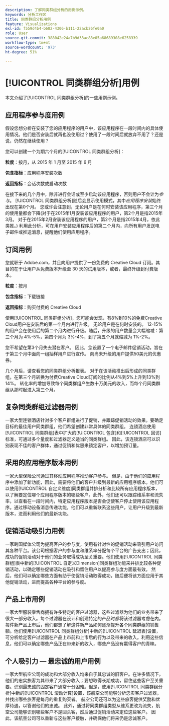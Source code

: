 ```yaml
---
description: 了解同类群组分析的用例示例。
keywords: 分析工作区
title: 同类群组分析用例
feature: Visualizations
exl-id: f559d4b4-b682-4306-b111-22acb26fe0a0
role: User
source-git-commit: 388042e24a7b9d33ac88e05a68689308e6258339
workflow-type: tm+mt
source-wordcount: '973'
ht-degree: 51%

---
```


# [!UICONTROL 同类群组分析]用例

本文介绍了[!UICONTROL 同类群组分析]的一些用例示例。

## 应用程序参与度用例

假设您想分析在安装了您的应用程序的用户中，该应用程序在一段时间内的具体使用情况。他们是否安装后就再也没使用过？使用了一段时间后就放弃不用了？还是说，仍然在继续使用？

您可以创建一个为期六个月的[!UICONTROL 同类群组分析]：

**粒度**：按月，从 2015 年 1 月至 2015 年 6 月

**包含指标**：应用程序安装次数

**返回指标**：会话次数或启动次数

在接下来的几个月中，除非进行会话或至少启动该应用程序，否则用户不会计为&#x200B;*参与*。 [!UICONTROL 同类群组分析]随后会显示使用模式，其中&#x200B;*应用程序安装*&#x200B;始终出现在第0个月。 您或许会注意到，无论用户是在何时安装该应用程序，第三个月的使用量都会下降(对于在2015年1月安装该应用程序的用户，第2个月是指2015年3月。 对于在2015年2月安装该应用程序的用户，第2个月是指2015年4月，依此类推。) 利用此分析，可在用户安装应用程序后的第二个月内，向所有用户发送电子邮件或推送消息，提醒他们使用应用程序。

## 订阅用例

您就职于 Adobe.com，并且向用户提供了一份免费的 Creative Cloud 订阅。其目的在于让用户从免费版本升级至 30 天的试用版本，或者，最终升级到付费版本。

**粒度**：按月

**包含指标**：下载链接

**返回指标**：购买付费的 Creative Cloud

使用[!UICONTROL 同类群组分析]，您可能会发现，有8%到10%的免费Creative Cloud用户在安装后的第一个月内进行升级。 无论用户是在何时安装的。 12-15% 的用户会在使用后的第二个月内进行升级。随后，升级的用户数量会大幅缩减：第三个月为 4%-5%，第四个月为 3%-4%，到了第五个月就缩减为 1%-2%。

您不希望在第3个月失去潜在客户。 因此，您设置了一个电子邮件促销活动，旨在于第三个月中面向一组抽样用户进行宣传。 向尚未升级的用户提供50美元的优惠券。

几个月后，请查看您的同类群组分析报表。 对于在该活动推出后形成的同类群组，在第三个月转换为付费Creative Cloud订阅的比例从4%到5%上升到13%到14%。 转化率的增加导致每个同类群组产生数十万美元的收入，而每个月同类群组从那时起进入第三个月。

## 复杂同类群组过滤器用例

一家大型连锁酒店针对多个客户群组进行了促销，并跟踪促销活动的效果。要确定目标的最佳用户同类群组，他们希望创建非常具体的同类群组。 连锁酒店使用[!UICONTROL 同类群组]表中扩大的[!UICONTROL 包含]和[!UICONTROL 回访]标准，可通过多个量度和过滤器定义适当的同类群组。 因此，该连锁酒店可以识别表现不佳的客户群体，通过促销和优惠来锁定客户，以增加预订量。

## 采用的应用程序版本用例

一家大型保险公司通过其移动应用程序推动客户参与。 但是，由于他们的应用程序中添加了新功能，因此，需要将他们的客户升级到最新的应用程序版本。他们可以使用[!UICONTROL 自定义维度]同类群组并排分析和比较所有应用程序版本，以了解要定位哪个应用程序版本的哪些客户。此外，他们还可以跟踪维系率和流失率，以查看在一段时间内，特定应用程序版本是否会促使客户停止使用该应用程序。通过移动设备消息传递功能，他们可以重新联系这些用户，让用户升级到最新版本，进而利用他们的最新功能。

## 促销活动吸引力用例

一家跨国媒体公司为提高客户的参与度，使用有针对性的促销活动来吸引用户访问其各种平台。该公司根据客户的参与度和维系率分配每个平台的广告支出；因此，成功的促销活动对于他们的业务取得成功至关重要。他们使用[!UICONTROL 同类群组]表中新的[!UICONTROL 自定义Dimension]同类群组功能来并排比较各种促销活动，以确定哪些促销活动在吸引和留住用户以提高参与度方面最有效。 然后，他们可以确定哪些方面有助于使促销活动取得成功，随后便将该方面应用于其他促销活动，进而提高各种平台的参与度。

## 产品上市用例

一家大型服装零售商拥有许多特定的客户过滤器，这些过滤器为他们的业务带来了很大一部分收入。每个过滤器在设计和创建特定的产品时都将该过滤器考虑在内。每件新产品上市后，他们都想了解这件新产品如何逐渐提升各个同类群组的销售额。他们使用[!UICONTROL 同类群组分析]中新的[!UICONTROL 延迟表]设置，可分析给定客户过滤器在产品上市前和上市后的行为以及带来的收入。利用这些信息，他们可以确定哪些产品正在带来新的收入，哪些产品没有赢得客户的青睐。

## 个人吸引力 — 最忠诚的用户用例

一家大型航空公司的成功和大部分收入均来自于其忠诚的旧客户。在许多情况下，他们的忠实旅客为其带来了大部分收入；要想取得长期成功，留住这些客户至关重要。识别最忠诚的固定客户通常十分困难。但是，使用[!UICONTROL 同类群组分析]中新的[!UICONTROL 滚动计算]设置，该航空公司能够分析忠实客户过滤器，并找出哪些旅客是每月的重复购买者。 航空公司还可以为这些旅客提供奖励和优厚待遇，以答谢他们的忠诚。 此外，通过将同类群组类型从维系更改为流失，航空公司能够识别哪些客户不是回头客，然后通过促销活动来定位这些客户。 因此，该航空公司可以重新与这些客户接触，并确保他们将来仍是忠诚客户。
